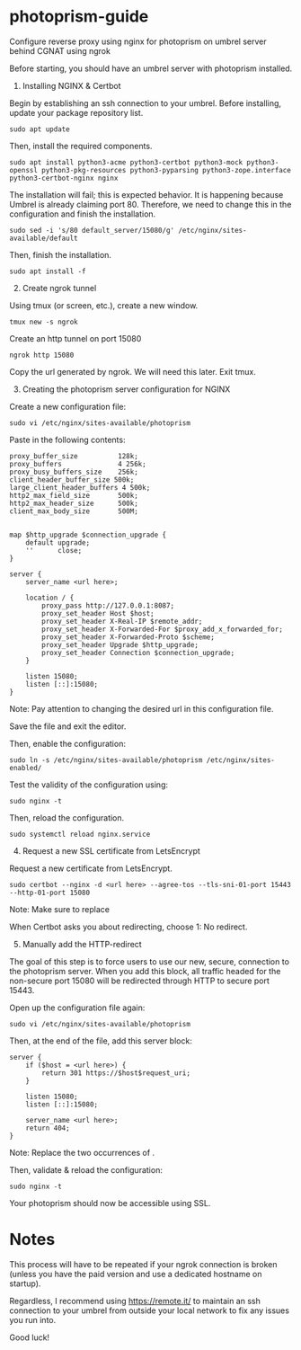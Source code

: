 # photoprism-guide
Configure reverse proxy using nginx for photoprism on umbrel server behind CGNAT using ngrok

Before starting, you should have an umbrel server with photoprism installed.

1. Installing NGINX & Certbot

Begin by establishing an ssh connection to your umbrel.  Before installing, update your package repository list.

```
sudo apt update
```

Then, install the required components.

```
sudo apt install python3-acme python3-certbot python3-mock python3-openssl python3-pkg-resources python3-pyparsing python3-zope.interface python3-certbot-nginx nginx
```

The installation will fail; this is expected behavior. It is happening because Umbrel is already claiming port 80. Therefore, we need to change this in the configuration and finish the installation.

```
sudo sed -i 's/80 default_server/15080/g' /etc/nginx/sites-available/default
```

Then, finish the installation.

```
sudo apt install -f
```

2. Create ngrok tunnel

Using tmux (or screen, etc.), create a new window.

```
tmux new -s ngrok
```

Create an http tunnel on port 15080

```
ngrok http 15080
```

Copy the url generated by ngrok.  We will need this later.  Exit tmux.

3. Creating the photoprism server configuration for NGINX

Create a new configuration file:

```
sudo vi /etc/nginx/sites-available/photoprism
```

Paste in the following contents:

```
proxy_buffer_size          128k;
proxy_buffers              4 256k;
proxy_busy_buffers_size    256k;
client_header_buffer_size 500k;
large_client_header_buffers 4 500k;
http2_max_field_size       500k;
http2_max_header_size      500k;
client_max_body_size       500M;


map $http_upgrade $connection_upgrade {
    default upgrade;
    ''      close;
}

server {
    server_name <url here>;

    location / {
        proxy_pass http://127.0.0.1:8087;
        proxy_set_header Host $host;
        proxy_set_header X-Real-IP $remote_addr;
        proxy_set_header X-Forwarded-For $proxy_add_x_forwarded_for;
        proxy_set_header X-Forwarded-Proto $scheme;
        proxy_set_header Upgrade $http_upgrade;
        proxy_set_header Connection $connection_upgrade;
    }

    listen 15080;
    listen [::]:15080;
}
```

Note: Pay attention to changing the desired url in this configuration file.

Save the file and exit the editor.

Then, enable the configuration:

```
sudo ln -s /etc/nginx/sites-available/photoprism /etc/nginx/sites-enabled/
```

Test the validity of the configuration using:

```
sudo nginx -t
```

Then, reload the configuration.

```
sudo systemctl reload nginx.service
```

4. Request a new SSL certificate from LetsEncrypt

Request a new certificate from LetsEncrypt.

```
sudo certbot --nginx -d <url here> --agree-tos --tls-sni-01-port 15443 --http-01-port 15080
```

Note: Make sure to replace <url here>
  
When Certbot asks you about redirecting, choose 1: No redirect.

5. Manually add the HTTP-redirect
  
The goal of this step is to force users to use our new, secure, connection to the photoprism server. When you add this block, all traffic headed for the non-secure port 15080 will be redirected through HTTP to secure port 15443.

Open up the configuration file again:

```
sudo vi /etc/nginx/sites-available/photoprism
```
  
Then, at the end of the file, add this server block:
  
```
server {
    if ($host = <url here>) {
        return 301 https://$host$request_uri;
    }

    listen 15080;
    listen [::]:15080;

    server_name <url here>;
    return 404;
}
```
  
Note: Replace the two occurrences of <url here>.

Then, validate & reload the configuration:
  
```
sudo nginx -t
```
  
Your photoprism should now be accessible using SSL.
  
# Notes
  
This process will have to be repeated if your ngrok connection is broken (unless you have the paid version and use a dedicated hostname on startup).
  
Regardless, I recommend using https://remote.it/ to maintain an ssh connection to your umbrel from outside your local network to fix any issues you run into.
  
Good luck!
